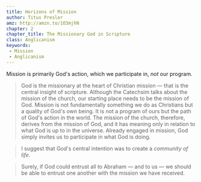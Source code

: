 ```yaml
---
title: Horizons of Mission
author: Titus Presler
amz: http://amzn.to/1O3mjhN
chapter: 2
chapter_title: The Missionary God in Scripture
class: Anglicanism
keywords:
 - Mission
 - Anglicanism
---
```


Mission is primarily God's action, which we participate in, _not_ our program.

 > God is the missionary at the heart of Christian mission — that is the central insight of scripture. Although the Catechsim talks about the mission of the church, our starting place needs to be the mission of God. Mission is not fundamentally something we do as Christians but a quality of God's own being. It is not a program of ours but the path of God's action in the world. The mission of the church, therefore, derives from the mission of God, and it has meaning only in relation to what God is up to in the universe. Already engaged in mission, God simply invites us to participate in what God is doing.

 > I suggest that God's central intention was to create a _community of life_.

 > Surely, if God could entrust all to Abraham — and to us — we should be able to entrust one another with the mission we have received.

